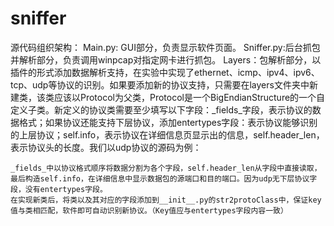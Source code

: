 # sniffer
源代码组织架构：
	Main.py:	GUI部分，负责显示软件页面。
	Sniffer.py:后台抓包并解析部分，负责调用winpcap对指定网卡进行抓包。
	Layers：包解析部分，以插件的形式添加数据解析支持，在实验中实现了ethernet、icmp、ipv4、ipv6、tcp、udp等协议的识别。如果要添加新的协议支持，只需要在layers文件夹中新建类，该类应该以Protocol为父类，Protocol是一个BigEndianStructure的一个自定义子类。新定义的协议类需要至少填写以下字段：_fields_字段，表示协议的数据格式；如果协议还能支持下层协议，添加entertypes字段：表示协议能够识别的上层协议；self.info，表示协议在详细信息页显示出的信息，self.header_len，表示协议头的长度。我们以udp协议的源码为例：
 
	_fields_中以协议格式顺序将数据分割为各个字段，self.header_len从字段中直接读取，最后构造self.info，在详细信息中显示数据包的源端口和目的端口。因为udp无下层协议字段，没有entertypes字段。
	在实现新类后，将类以及其对应的字段添加到__init__.py的str2protoClass中，保证key值与类相匹配，软件即可自动识别新协议。（Key值应与entertypes字段内容一致）
